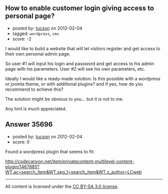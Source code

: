 ## How to enable customer login giving access to personal page?

- posted by: [tucson](https://stackexchange.com/users/-1/2407-tucson) on 2012-02-04
- tagged: `wordpress`, `cms`
- score: -2

I would like to build a website that will let visitors register and get access to their own personal admin page.

So user #1 will input his login and password and get access to his admin page with his parameters. User #2 will see his own parameters, etc.

Ideally I would like a ready-made solution. Is this possible with a wordpress or joomla theme, or with additional plugins? and if yes, how do you recommend to achieve this?

The solution might be obvious to you... but it is not to me.

Any hint is much appreciated.


## Answer 35696

- posted by: [tucson](https://stackexchange.com/users/-1/2407-tucson) on 2012-02-04
- score: 0

Found a wordpress plugin that seems to fit:

http://codecanyon.net/item/privatecontent-multilevel-content-plugin/1467885?WT.ac=search_item&WT.seg_1=search_item&WT.z_author=LCweb




---

All content is licensed under the [CC BY-SA 3.0 license](https://creativecommons.org/licenses/by-sa/3.0/).
